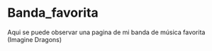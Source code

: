 # Banda_favorita
Aqui se puede observar una pagina de mi banda de música favorita (Imagine Dragons)

